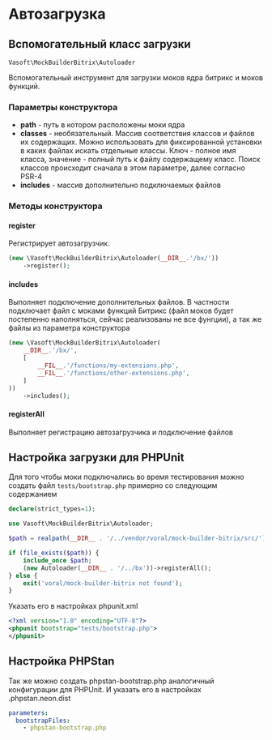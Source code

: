 # Автозагрузка

## Вспомогательный класс загрузки

`Vasoft\MockBuilderBitrix\Autoloader`

Вспомогательный инструмент для загрузки моков ядра битрикс и моков функций.

### Параметры конструктора

- **path** - путь в котором расположены моки ядра
- **classes** - необязательный. Массив соответствия классов и файлов их содержащих. Можно использовать для фиксированной
  установки в каких файлах искать отдельные классы. Ключ - полное имя класса, значение - полный путь к файлу содержащему
  класс. Поиск классов происходит сначала в этом параметре, далее согласно PSR-4
- **includes** - массив дополнительно подключаемых файлов

### Методы конструктора

#### register

Регистрирует автозагрузчик.

```php
(new \Vasoft\MockBuilderBitrix\Autoloader(__DIR__.'/bx/'))
    ->register();
```

#### includes

Выполняет подключение дополнительных файлов. В частности подключает файл с моками функций Битрикс (файл моков будет
постепенно наполняться, сейчас реализованы не все фунrции), а так же файлы из параметра конструктора

```php
(new \Vasoft\MockBuilderBitrix\Autoloader(
    __DIR__.'/bx/',
    [
        __FIL__.'/functions/my-extensions.php',    
        __FIL__.'/functions/other-extensions.php',    
    ]   
))
    ->includes();
```

#### registerAll

Выполняет регистрацию автозагрузчика и подключение файлов

## Настройка загрузки для PHPUnit

Для того чтобы моки подключались во время тестирования можно создать файл `tests/bootstrap.php` примерно со следующим
содержанием

```php
declare(strict_types=1);

use Vasoft\MockBuilderBitrix\Autoloader;

$path = realpath(__DIR__ . '/../vendor/voral/mock-builder-bitrix/src/') . '/Autoloader.php';

if (file_exists($path)) {
    include_once $path;
    (new Autoloader(__DIR__ . '/../bx'))->registerAll();
} else {
    exit('voral/mock-builder-bitrix not found');
}
```

Указать его в настройках phpunit.xml

```xml
<?xml version="1.0" encoding="UTF-8"?>
<phpunit bootstrap="tests/bootstrap.php">
</phpunit>
```

## Настройка PHPStan

Так же можно создать phpstan-bootstrap.php аналогичный конфигурации для PHPUnit. И указать его в настройках
.phpstan.neon.dist

```yaml
parameters:
  bootstrapFiles:
    - phpstan-bootstrap.php
```
